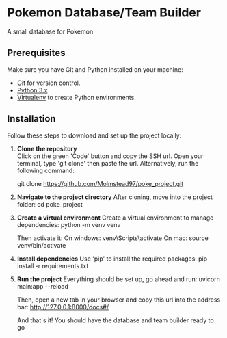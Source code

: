 # Pokemon Database/Team Builder

A small database for Pokemon

## Prerequisites

Make sure you have Git and Python installed on your machine:

- [Git](https://git-scm.com/) for version control.
- [Python 3.x](https://www.python.org/downloads/)
- [Virtualenv](https://virtualenv.pypa.io/en/latest/) to create Python environments.

## Installation

Follow these steps to download and set up the project locally:

1. **Clone the repository**  
   Click on the green 'Code' button and copy the SSH url. Open your terminal, type 'git clone' then paste the url. Alternatively, run the following command:

   git clone https://github.com/Molmstead97/poke_project.git

2. **Navigate to the project directory**
   After cloning, move into the project folder:
      cd poke_project

4. **Create a virtual environment**
   Create a virtual environment to manage dependencies:
      python -m venv venv

   Then activate it:
      On windows:
         venv\Scripts\activate
      On mac:
         source venv/bin/activate

6. **Install dependencies**
   Use 'pip' to install the required packages:
      pip install -r requirements.txt

7. **Run the project**
   Everything should be set up, go ahead and run:
      uvicorn main:app --reload

   Then, open a new tab in your browser and copy this url into the address bar:
      http://127.0.0.1:8000/docs#/

   And that's it! You should have the database and team builder ready to go


